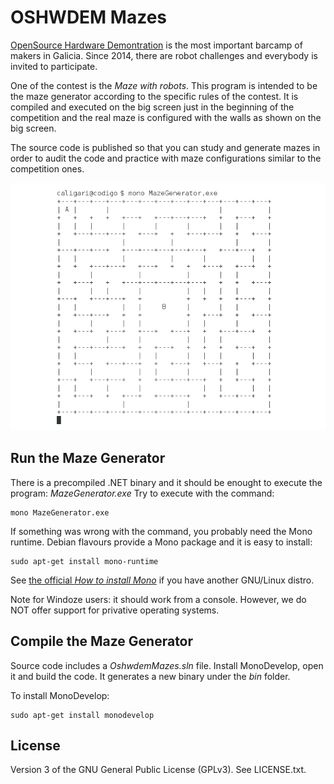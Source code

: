 # OSHWDEM Mazes

[OpenSource Hardware Demontration][OSH01] is the most important barcamp of makers in Galicia. Since 2014, there are robot challenges and everybody is invited to participate.

One of the contest is the _Maze with robots_. This program is intended to be the maze generator according to the specific rules of the contest. It is compiled and executed on the big screen just in the beginning of the competition and the real maze is configured with the walls as shown on the big screen.

The source code is published so that you can study and generate mazes in order to audit the code and practice with maze configurations similar to the competition ones.

![Executing Maze Generator](img01.png)



## Run the Maze Generator

There is a precompiled .NET binary and it should be enought to execute the program: _MazeGenerator.exe_ Try to execute with the command:

    mono MazeGenerator.exe

If something was wrong with the command, you probably need the Mono runtime. Debian flavours provide a Mono package and it is easy to install:

    sudo apt-get install mono-runtime

See [the official _How to install Mono_][MON01] if you have another GNU/Linux distro.

Note for Windoze users: it should work from a console. However, we do NOT offer support for privative operating systems.



## Compile the Maze Generator

Source code includes a _OshwdemMazes.sln_ file. Install MonoDevelop, open it and build the code. It generates a new binary under the _bin_ folder.

To install MonoDevelop:

    sudo apt-get install monodevelop


## License

Version 3 of the GNU General Public License (GPLv3). See LICENSE.txt.



[MON01]: http://www.mono-project.com/docs/getting-started/install/linux/
[OSH01]: http://oshwdem.org/
